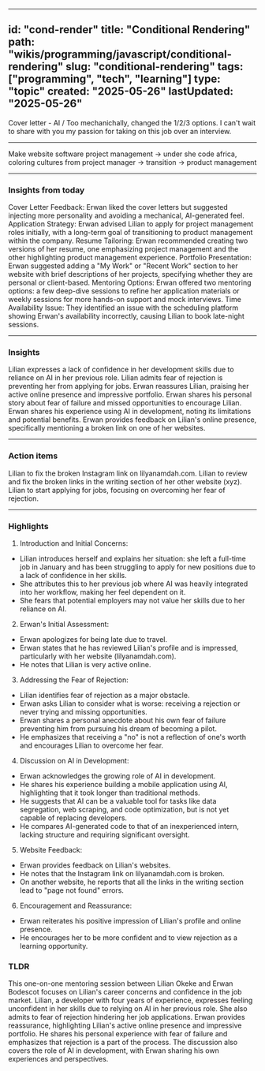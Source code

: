 
---
id: "cond-render"
title: "Conditional Rendering"
path: "wikis/programming/javascript/conditional-rendering"
slug: "conditional-rendering"
tags: ["programming", "tech", "learning"]
type: "topic"
created: "2025-05-26"
lastUpdated: "2025-05-26"
---
Cover letter - AI / Too mechanichally, changed the 1/2/3 options. 
I can't wait to share with you my passion for taking on this job over an interview.

---

Make website software 
project management → under she code africa, coloring cultures
from project manager → transition → product management

---

### Insights from today
Cover Letter Feedback: Erwan liked the cover letters but suggested injecting more personality and avoiding a mechanical, AI-generated feel.
Application Strategy: Erwan advised Lilian to apply for project management roles initially, with a long-term goal of transitioning to product management within the company.
Resume Tailoring: Erwan recommended creating two versions of her resume, one emphasizing project management and the other highlighting product management experience.
Portfolio Presentation: Erwan suggested adding a "My Work" or "Recent Work" section to her website with brief descriptions of her projects, specifying whether they are personal or client-based.
Mentoring Options: Erwan offered two mentoring options: a few deep-dive sessions to refine her application materials or weekly sessions for more hands-on support and mock interviews.
Time Availability Issue: They identified an issue with the scheduling platform showing Erwan's availability incorrectly, causing Lilian to book late-night sessions.

---

### Insights
Lilian expresses a lack of confidence in her development skills due to reliance on AI in her previous role.
Lilian admits fear of rejection is preventing her from applying for jobs.
Erwan reassures Lilian, praising her active online presence and impressive portfolio.
Erwan shares his personal story about fear of failure and missed opportunities to encourage Lilian.
Erwan shares his experience using AI in development, noting its limitations and potential benefits.
Erwan provides feedback on Lilian's online presence, specifically mentioning a broken link on one of her websites.

---

### Action items
Lilian to fix the broken Instagram link on lilyanamdah.com.
Lilian to review and fix the broken links in the writing section of her other website (xyz).
Lilian to start applying for jobs, focusing on overcoming her fear of rejection.

---

### Highlights

1. Introduction and Initial Concerns: 
- Lilian introduces herself and explains her situation: she left a full-time job in January and has been struggling to apply for new positions due to a lack of confidence in her skills. 
- She attributes this to her previous job where AI was heavily integrated into her workflow, making her feel dependent on it. 
- She fears that potential employers may not value her skills due to her reliance on AI.

2. Erwan's Initial Assessment: 
- Erwan apologizes for being late due to travel. 
- Erwan states that he has reviewed Lilian's profile and is impressed, particularly with her website (lilyanamdah.com). 
- He notes that Lilian is very active online.

3. Addressing the Fear of Rejection: 
- Lilian identifies fear of rejection as a major obstacle. 
- Erwan asks Lilian to consider what is worse: receiving a rejection or never trying and missing opportunities. 
- Erwan shares a personal anecdote about his own fear of failure preventing him from pursuing his dream of becoming a pilot. 
- He emphasizes that receiving a "no" is not a reflection of one's worth and encourages Lilian to overcome her fear.

4. Discussion on AI in Development: 
- Erwan acknowledges the growing role of AI in development. 
- He shares his experience building a mobile application using AI, highlighting that it took longer than traditional methods. 
- He suggests that AI can be a valuable tool for tasks like data segregation, web scraping, and code optimization, but is not yet capable of replacing developers. 
- He compares AI-generated code to that of an inexperienced intern, lacking structure and requiring significant oversight.

5. Website Feedback: 
- Erwan provides feedback on Lilian's websites. 
- He notes that the Instagram link on lilyanamdah.com is broken. 
- On another website, he reports that all the links in the writing section lead to "page not found" errors.

6. Encouragement and Reassurance: 
- Erwan reiterates his positive impression of Lilian's profile and online presence. 
- He encourages her to be more confident and to view rejection as a learning opportunity.

### TLDR
This one-on-one mentoring session between Lilian Okeke and Erwan Bodescot focuses on Lilian's career concerns and confidence in the job market. Lilian, a developer with four years of experience, expresses feeling unconfident in her skills due to relying on AI in her previous role. She also admits to fear of rejection hindering her job applications. Erwan provides reassurance, highlighting Lilian's active online presence and impressive portfolio. He shares his personal experience with fear of failure and emphasizes that rejection is a part of the process. The discussion also covers the role of AI in development, with Erwan sharing his own experiences and perspectives.